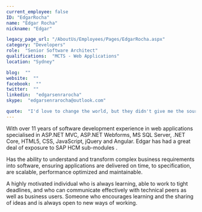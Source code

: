```yaml
---
current_employee: false
ID: "EdgarRocha"
name: "Edgar Rocha"
nickname: "Edgar"

legacy_page_url: "/AboutUs/Employees/Pages/EdgarRocha.aspx"
category: "Developers"
role:  "Senior Software Architect"
qualifications:  "MCTS - Web Applications"
location: "Sydney"

blog:  ""
website:  ""
facebook:  ""
twitter:  ""
linkedin:  "edgarsenrarocha"
skype:  "edgarsenrarocha@outlook.com"

quote:  "I'd love to change the world, but they didn't give me the source code"
---
```


​With over 11 years of software development experience in web applications specialised in ASP.NET MVC, ASP.NET Webforms, MS SQL Server, .NET Core, HTML5, CSS, JavaScript​, jQuery and Angular. Edgar has had a great deal of exposure to SAP HCM sub-modules .  

Has the ability to understand and transform complex business requirements into software, ensuring applications are delivered on time, to specification, are scalable, performance optimized and maintainable.  

A highly motivated individual who is always learning, able to work to tight deadlines, and who can communicate effectively with technical peers as well as business users. Someone who encourages learning and the sharing of ideas and is always open to new ways of working.  